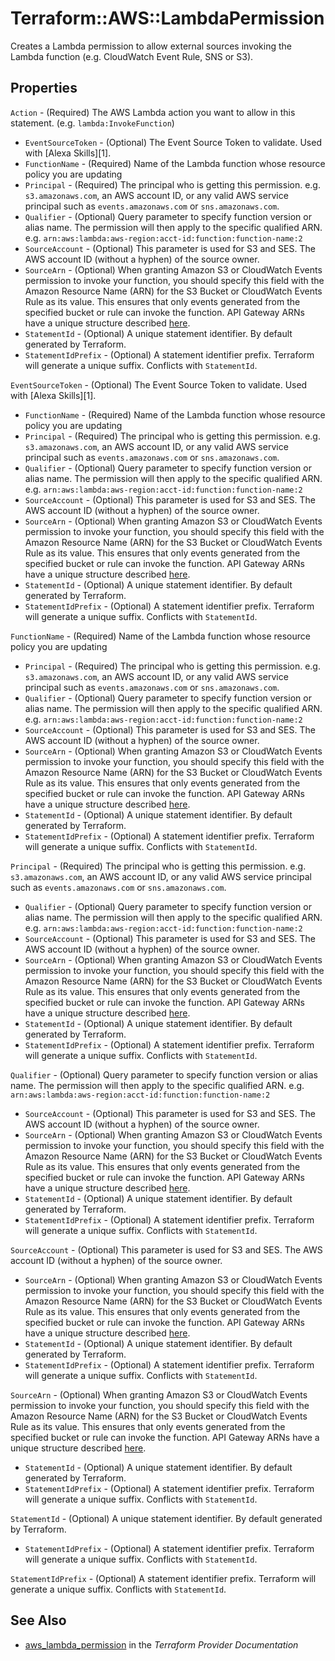 # Terraform::AWS::LambdaPermission

Creates a Lambda permission to allow external sources invoking the Lambda function
(e.g. CloudWatch Event Rule, SNS or S3).

## Properties

`Action` - (Required) The AWS Lambda action you want to allow in this statement. (e.g. `lambda:InvokeFunction`)
* `EventSourceToken` - (Optional) The Event Source Token to validate.  Used with [Alexa Skills][1].
* `FunctionName` - (Required) Name of the Lambda function whose resource policy you are updating
* `Principal` - (Required) The principal who is getting this permission.
e.g. `s3.amazonaws.com`, an AWS account ID, or any valid AWS service principal
such as `events.amazonaws.com` or `sns.amazonaws.com`.
* `Qualifier` - (Optional) Query parameter to specify function version or alias name.
The permission will then apply to the specific qualified ARN.
e.g. `arn:aws:lambda:aws-region:acct-id:function:function-name:2`
* `SourceAccount` - (Optional) This parameter is used for S3 and SES. The AWS account ID (without a hyphen) of the source owner.
* `SourceArn` - (Optional) When granting Amazon S3 or CloudWatch Events permission to
invoke your function, you should specify this field with the Amazon Resource Name (ARN)
for the S3 Bucket or CloudWatch Events Rule as its value.  This ensures that only events
generated from the specified bucket or rule can invoke the function.
API Gateway ARNs have a unique structure described
[here](http://docs.aws.amazon.com/apigateway/latest/developerguide/api-gateway-control-access-using-iam-policies-to-invoke-api.html).
* `StatementId` - (Optional) A unique statement identifier. By default generated by Terraform.
* `StatementIdPrefix` - (Optional) A statement identifier prefix. Terraform will generate a unique suffix. Conflicts with `StatementId`.

`EventSourceToken` - (Optional) The Event Source Token to validate.  Used with [Alexa Skills][1].
* `FunctionName` - (Required) Name of the Lambda function whose resource policy you are updating
* `Principal` - (Required) The principal who is getting this permission.
e.g. `s3.amazonaws.com`, an AWS account ID, or any valid AWS service principal
such as `events.amazonaws.com` or `sns.amazonaws.com`.
* `Qualifier` - (Optional) Query parameter to specify function version or alias name.
The permission will then apply to the specific qualified ARN.
e.g. `arn:aws:lambda:aws-region:acct-id:function:function-name:2`
* `SourceAccount` - (Optional) This parameter is used for S3 and SES. The AWS account ID (without a hyphen) of the source owner.
* `SourceArn` - (Optional) When granting Amazon S3 or CloudWatch Events permission to
invoke your function, you should specify this field with the Amazon Resource Name (ARN)
for the S3 Bucket or CloudWatch Events Rule as its value.  This ensures that only events
generated from the specified bucket or rule can invoke the function.
API Gateway ARNs have a unique structure described
[here](http://docs.aws.amazon.com/apigateway/latest/developerguide/api-gateway-control-access-using-iam-policies-to-invoke-api.html).
* `StatementId` - (Optional) A unique statement identifier. By default generated by Terraform.
* `StatementIdPrefix` - (Optional) A statement identifier prefix. Terraform will generate a unique suffix. Conflicts with `StatementId`.

`FunctionName` - (Required) Name of the Lambda function whose resource policy you are updating
* `Principal` - (Required) The principal who is getting this permission.
e.g. `s3.amazonaws.com`, an AWS account ID, or any valid AWS service principal
such as `events.amazonaws.com` or `sns.amazonaws.com`.
* `Qualifier` - (Optional) Query parameter to specify function version or alias name.
The permission will then apply to the specific qualified ARN.
e.g. `arn:aws:lambda:aws-region:acct-id:function:function-name:2`
* `SourceAccount` - (Optional) This parameter is used for S3 and SES. The AWS account ID (without a hyphen) of the source owner.
* `SourceArn` - (Optional) When granting Amazon S3 or CloudWatch Events permission to
invoke your function, you should specify this field with the Amazon Resource Name (ARN)
for the S3 Bucket or CloudWatch Events Rule as its value.  This ensures that only events
generated from the specified bucket or rule can invoke the function.
API Gateway ARNs have a unique structure described
[here](http://docs.aws.amazon.com/apigateway/latest/developerguide/api-gateway-control-access-using-iam-policies-to-invoke-api.html).
* `StatementId` - (Optional) A unique statement identifier. By default generated by Terraform.
* `StatementIdPrefix` - (Optional) A statement identifier prefix. Terraform will generate a unique suffix. Conflicts with `StatementId`.

`Principal` - (Required) The principal who is getting this permission.
e.g. `s3.amazonaws.com`, an AWS account ID, or any valid AWS service principal
such as `events.amazonaws.com` or `sns.amazonaws.com`.
* `Qualifier` - (Optional) Query parameter to specify function version or alias name.
The permission will then apply to the specific qualified ARN.
e.g. `arn:aws:lambda:aws-region:acct-id:function:function-name:2`
* `SourceAccount` - (Optional) This parameter is used for S3 and SES. The AWS account ID (without a hyphen) of the source owner.
* `SourceArn` - (Optional) When granting Amazon S3 or CloudWatch Events permission to
invoke your function, you should specify this field with the Amazon Resource Name (ARN)
for the S3 Bucket or CloudWatch Events Rule as its value.  This ensures that only events
generated from the specified bucket or rule can invoke the function.
API Gateway ARNs have a unique structure described
[here](http://docs.aws.amazon.com/apigateway/latest/developerguide/api-gateway-control-access-using-iam-policies-to-invoke-api.html).
* `StatementId` - (Optional) A unique statement identifier. By default generated by Terraform.
* `StatementIdPrefix` - (Optional) A statement identifier prefix. Terraform will generate a unique suffix. Conflicts with `StatementId`.

`Qualifier` - (Optional) Query parameter to specify function version or alias name.
The permission will then apply to the specific qualified ARN.
e.g. `arn:aws:lambda:aws-region:acct-id:function:function-name:2`
* `SourceAccount` - (Optional) This parameter is used for S3 and SES. The AWS account ID (without a hyphen) of the source owner.
* `SourceArn` - (Optional) When granting Amazon S3 or CloudWatch Events permission to
invoke your function, you should specify this field with the Amazon Resource Name (ARN)
for the S3 Bucket or CloudWatch Events Rule as its value.  This ensures that only events
generated from the specified bucket or rule can invoke the function.
API Gateway ARNs have a unique structure described
[here](http://docs.aws.amazon.com/apigateway/latest/developerguide/api-gateway-control-access-using-iam-policies-to-invoke-api.html).
* `StatementId` - (Optional) A unique statement identifier. By default generated by Terraform.
* `StatementIdPrefix` - (Optional) A statement identifier prefix. Terraform will generate a unique suffix. Conflicts with `StatementId`.

`SourceAccount` - (Optional) This parameter is used for S3 and SES. The AWS account ID (without a hyphen) of the source owner.
* `SourceArn` - (Optional) When granting Amazon S3 or CloudWatch Events permission to
invoke your function, you should specify this field with the Amazon Resource Name (ARN)
for the S3 Bucket or CloudWatch Events Rule as its value.  This ensures that only events
generated from the specified bucket or rule can invoke the function.
API Gateway ARNs have a unique structure described
[here](http://docs.aws.amazon.com/apigateway/latest/developerguide/api-gateway-control-access-using-iam-policies-to-invoke-api.html).
* `StatementId` - (Optional) A unique statement identifier. By default generated by Terraform.
* `StatementIdPrefix` - (Optional) A statement identifier prefix. Terraform will generate a unique suffix. Conflicts with `StatementId`.

`SourceArn` - (Optional) When granting Amazon S3 or CloudWatch Events permission to
invoke your function, you should specify this field with the Amazon Resource Name (ARN)
for the S3 Bucket or CloudWatch Events Rule as its value.  This ensures that only events
generated from the specified bucket or rule can invoke the function.
API Gateway ARNs have a unique structure described
[here](http://docs.aws.amazon.com/apigateway/latest/developerguide/api-gateway-control-access-using-iam-policies-to-invoke-api.html).
* `StatementId` - (Optional) A unique statement identifier. By default generated by Terraform.
* `StatementIdPrefix` - (Optional) A statement identifier prefix. Terraform will generate a unique suffix. Conflicts with `StatementId`.

`StatementId` - (Optional) A unique statement identifier. By default generated by Terraform.
* `StatementIdPrefix` - (Optional) A statement identifier prefix. Terraform will generate a unique suffix. Conflicts with `StatementId`.

`StatementIdPrefix` - (Optional) A statement identifier prefix. Terraform will generate a unique suffix. Conflicts with `StatementId`.


## See Also

* [aws_lambda_permission](https://www.terraform.io/docs/providers/aws/r/lambda_permission.html) in the _Terraform Provider Documentation_